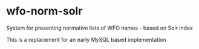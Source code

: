# wfo-norm-solr

System for presenting normative lists of WFO names - based on Solr index

This is a replacement for an early MySQL based implementation

